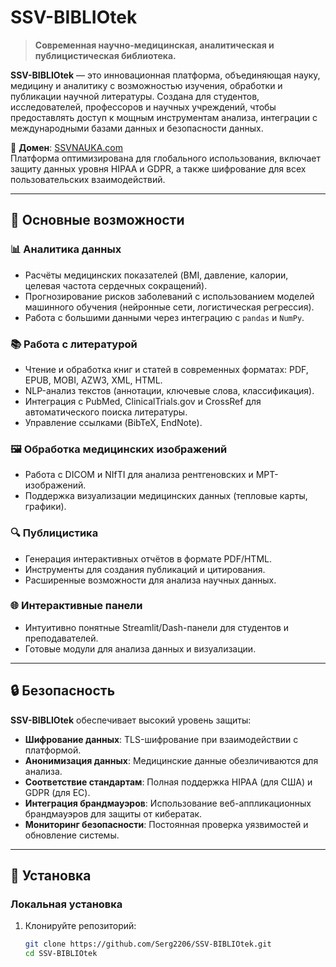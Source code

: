 # **SSV-BIBLIOtek**

> **Современная научно-медицинская, аналитическая и публицистическая библиотека.**

**SSV-BIBLIOtek** — это инновационная платформа, объединяющая науку, медицину и аналитику с возможностью изучения, обработки и публикации научной литературы. Создана для студентов, исследователей, профессоров и научных учреждений, чтобы предоставлять доступ к мощным инструментам анализа, интеграции с международными базами данных и безопасности данных.

📍 **Домен**: [SSVNAUKA.com](https://ssvnauka.com)  
Платформа оптимизирована для глобального использования, включает защиту данных уровня HIPAA и GDPR, а также шифрование для всех пользовательских взаимодействий.

---

## **🌟 Основные возможности**

### 📊 **Аналитика данных**
- Расчёты медицинских показателей (BMI, давление, калории, целевая частота сердечных сокращений).
- Прогнозирование рисков заболеваний с использованием моделей машинного обучения (нейронные сети, логистическая регрессия).
- Работа с большими данными через интеграцию с `pandas` и `NumPy`.

### 📚 **Работа с литературой**
- Чтение и обработка книг и статей в современных форматах: PDF, EPUB, MOBI, AZW3, XML, HTML.
- NLP-анализ текстов (аннотации, ключевые слова, классификация).
- Интеграция с PubMed, ClinicalTrials.gov и CrossRef для автоматического поиска литературы.
- Управление ссылками (BibTeX, EndNote).

### 🖼️ **Обработка медицинских изображений**
- Работа с DICOM и NIfTI для анализа рентгеновских и МРТ-изображений.
- Поддержка визуализации медицинских данных (тепловые карты, графики).

### 🔍 **Публицистика**
- Генерация интерактивных отчётов в формате PDF/HTML.
- Инструменты для создания публикаций и цитирования.
- Расширенные возможности для анализа научных данных.

### 🌐 **Интерактивные панели**
- Интуитивно понятные Streamlit/Dash-панели для студентов и преподавателей.
- Готовые модули для анализа данных и визуализации.

---

## **🔒 Безопасность**

**SSV-BIBLIOtek** обеспечивает высокий уровень защиты:
- **Шифрование данных**: TLS-шифрование при взаимодействии с платформой.
- **Анонимизация данных**: Медицинские данные обезличиваются для анализа.
- **Соответствие стандартам**: Полная поддержка HIPAA (для США) и GDPR (для ЕС).
- **Интеграция брандмауэров**: Использование веб-аппликационных брандмауэров для защиты от кибератак.
- **Мониторинг безопасности**: Постоянная проверка уязвимостей и обновление системы.

---

## **🚀 Установка**

### **Локальная установка**
1. Клонируйте репозиторий:
   ```bash
   git clone https://github.com/Serg2206/SSV-BIBLIOtek.git
   cd SSV-BIBLIOtek
